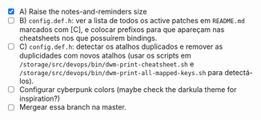 - [x] A) Raise the notes-and-reminders size
- [ ] B) `config.def.h`: ver a lista de todos os active patches em `README.md` marcados com [C], e colocar prefixos para que apareçam nas cheatsheets nos que possuírem bindings.
- [ ] C) `config.def.h`: detectar os atalhos duplicados e remover as duplicidades com novos atalhos (usar os scripts em `/storage/src/devops/bin/dwm-print-cheatsheet.sh` e `/storage/src/devops/bin/dwm-print-all-mapped-keys.sh` para detectá-los).
- [ ] Configurar cyberpunk colors (maybe check the darkula theme for inspiration?)
- [ ] Mergear essa branch na master.
